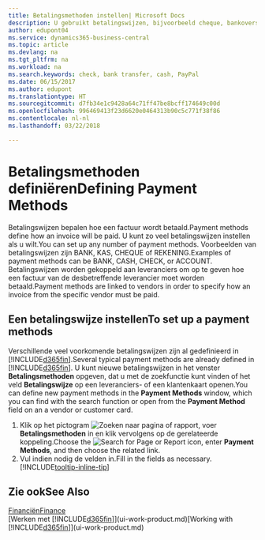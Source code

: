 ```yaml
---
title: Betalingsmethoden instellen| Microsoft Docs
description: U gebruikt betalingswijzen, bijvoorbeeld cheque, bankoverschrijving, contant geld of PayPal, om te bepalen hoe een factuur wordt betaald.
author: edupont04
ms.service: dynamics365-business-central
ms.topic: article
ms.devlang: na
ms.tgt_pltfrm: na
ms.workload: na
ms.search.keywords: check, bank transfer, cash, PayPal
ms.date: 06/15/2017
ms.author: edupont
ms.translationtype: HT
ms.sourcegitcommit: d7fb34e1c9428a64c71ff47be8bcff174649c00d
ms.openlocfilehash: 996469413f23d6620e0464313b90c5c771f38f86
ms.contentlocale: nl-nl
ms.lasthandoff: 03/22/2018

---
```

# <a name="defining-payment-methods"></a><span data-ttu-id="38e59-103">Betalingsmethoden definiëren</span><span class="sxs-lookup"><span data-stu-id="38e59-103">Defining Payment Methods</span></span>
<span data-ttu-id="38e59-104">Betalingswijzen bepalen hoe een factuur wordt betaald.</span><span class="sxs-lookup"><span data-stu-id="38e59-104">Payment methods define how an invoice will be paid.</span></span> <span data-ttu-id="38e59-105">U kunt zo veel betalingswijzen instellen als u wilt.</span><span class="sxs-lookup"><span data-stu-id="38e59-105">You can set up any number of payment methods.</span></span> <span data-ttu-id="38e59-106">Voorbeelden van betalingswijzen zijn BANK, KAS, CHEQUE of REKENING.</span><span class="sxs-lookup"><span data-stu-id="38e59-106">Examples of payment methods can be BANK, CASH, CHECK, or ACCOUNT.</span></span>
<span data-ttu-id="38e59-107">Betalingswijzen worden gekoppeld aan leveranciers om op te geven hoe een factuur van de desbetreffende leverancier moet worden betaald.</span><span class="sxs-lookup"><span data-stu-id="38e59-107">Payment methods are linked to vendors in order to specify how an invoice from the specific vendor must be paid.</span></span>

## <a name="to-set-up-a-payment-methods"></a><span data-ttu-id="38e59-108">Een betalingswijze instellen</span><span class="sxs-lookup"><span data-stu-id="38e59-108">To set up a payment methods</span></span>
<span data-ttu-id="38e59-109">Verschillende veel voorkomende betalingswijzen zijn al gedefinieerd in [!INCLUDE[d365fin](includes/d365fin_md.md)].</span><span class="sxs-lookup"><span data-stu-id="38e59-109">Several typical payment methods are already defined in [!INCLUDE[d365fin](includes/d365fin_md.md)].</span></span> <span data-ttu-id="38e59-110">U kunt nieuwe betalingswijzen in het venster **Betalingsmethoden** opgeven, dat u met de zoekfunctie kunt vinden of het veld **Betalingswijze** op een leveranciers- of een klantenkaart openen.</span><span class="sxs-lookup"><span data-stu-id="38e59-110">You can define new payment methods in the **Payment Methods** window, which you can find with the search function or open from the **Payment Method** field on an a vendor or customer card.</span></span>
1. <span data-ttu-id="38e59-111">Klik op het pictogram ![Zoeken naar pagina of rapport](media/ui-search/search_small.png "pictogram Zoeken naar pagina of rapport"), voer **Betalingsmethoden** in en klik vervolgens op de gerelateerde koppeling.</span><span class="sxs-lookup"><span data-stu-id="38e59-111">Choose the ![Search for Page or Report](media/ui-search/search_small.png "Search for Page or Report icon") icon, enter **Payment Methods**, and then choose the related link.</span></span>
2. <span data-ttu-id="38e59-112">Vul indien nodig de velden in.</span><span class="sxs-lookup"><span data-stu-id="38e59-112">Fill in the fields as necessary.</span></span> [!INCLUDE[tooltip-inline-tip](includes/tooltip-inline-tip_md.md)]

## <a name="see-also"></a><span data-ttu-id="38e59-113">Zie ook</span><span class="sxs-lookup"><span data-stu-id="38e59-113">See Also</span></span>
[<span data-ttu-id="38e59-114">Financiën</span><span class="sxs-lookup"><span data-stu-id="38e59-114">Finance</span></span>](finance.md)  
<span data-ttu-id="38e59-115">[Werken met [!INCLUDE[d365fin](includes/d365fin_md.md)]](ui-work-product.md)</span><span class="sxs-lookup"><span data-stu-id="38e59-115">[Working with [!INCLUDE[d365fin](includes/d365fin_md.md)]](ui-work-product.md)</span></span>  

